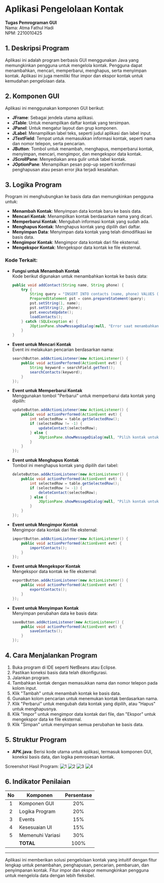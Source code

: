 
# Aplikasi Pengelolaan Kontak

**Tugas Pemrograman GUI**  
Nama: Atma Fathul Hadi  
NPM: 2210010425  

## 1. Deskripsi Program
Aplikasi ini adalah program berbasis GUI menggunakan Java yang memungkinkan pengguna untuk mengelola kontak. Pengguna dapat menambahkan, mencari, memperbarui, menghapus, serta menyimpan kontak. Aplikasi ini juga memiliki fitur impor dan ekspor kontak untuk kemudahan pengelolaan data.

## 2. Komponen GUI
Aplikasi ini menggunakan komponen GUI berikut:

- **JFrame**: Sebagai jendela utama aplikasi.
- **JTable**: Untuk menampilkan daftar kontak yang tersimpan.
- **JPanel**: Untuk mengatur layout dan grup komponen.
- **JLabel**: Menampilkan label teks, seperti judul aplikasi dan label input.
- **JTextField**: Tempat untuk memasukkan informasi kontak, seperti nama dan nomor telepon, serta pencarian.
- **JButton**: Tombol untuk menambah, menghapus, memperbarui kontak, menyimpan, mencari, mengimpor, dan mengekspor data kontak.
- **JScrollPane**: Menyediakan area gulir untuk tabel kontak.
- **JOptionPane**: Menampilkan pesan pop-up seperti konfirmasi penghapusan atau pesan error jika terjadi kesalahan.

## 3. Logika Program
Program ini menghubungkan ke basis data dan memungkinkan pengguna untuk:

- **Menambah Kontak**: Menyimpan data kontak baru ke basis data.
- **Mencari Kontak**: Menampilkan kontak berdasarkan nama yang dicari.
- **Memperbarui Kontak**: Mengubah informasi kontak yang sudah ada.
- **Menghapus Kontak**: Menghapus kontak yang dipilih dari daftar.
- **Menyimpan Data**: Menyimpan data kontak yang telah dimodifikasi ke basis data.
- **Mengimpor Kontak**: Mengimpor data kontak dari file eksternal.
- **Mengekspor Kontak**: Mengekspor data kontak ke file eksternal.

### Kode Terkait:
- **Fungsi untuk Menambah Kontak**  
  Kode berikut digunakan untuk menambahkan kontak ke basis data:
  ```java
  public void addContact(String name, String phone) {
      try {
          String query = "INSERT INTO contacts (name, phone) VALUES (?, ?)";
          PreparedStatement pst = conn.prepareStatement(query);
          pst.setString(1, name);
          pst.setString(2, phone);
          pst.executeUpdate();
          loadContacts();
      } catch (SQLException e) {
          JOptionPane.showMessageDialog(null, "Error saat menambahkan kontak", "Error", JOptionPane.ERROR_MESSAGE);
      }
  }
  ```

- **Event untuk Mencari Kontak**  
  Event ini melakukan pencarian berdasarkan nama:
  ```java
  searchButton.addActionListener(new ActionListener() {
      public void actionPerformed(ActionEvent evt) {
          String keyword = searchField.getText();
          searchContacts(keyword);
      }
  });
  ```

- **Event untuk Memperbarui Kontak**  
  Menggunakan tombol "Perbarui" untuk memperbarui data kontak yang dipilih:
  ```java
  updateButton.addActionListener(new ActionListener() {
      public void actionPerformed(ActionEvent evt) {
          int selectedRow = table.getSelectedRow();
          if (selectedRow != -1) {
              updateContact(selectedRow);
          } else {
              JOptionPane.showMessageDialog(null, "Pilih kontak untuk diperbarui", "Error", JOptionPane.WARNING_MESSAGE);
          }
      }
  });
  ```

- **Event untuk Menghapus Kontak**  
  Tombol ini menghapus kontak yang dipilih dari tabel:
  ```java
  deleteButton.addActionListener(new ActionListener() {
      public void actionPerformed(ActionEvent evt) {
          int selectedRow = table.getSelectedRow();
          if (selectedRow != -1) {
              deleteContact(selectedRow);
          } else {
              JOptionPane.showMessageDialog(null, "Pilih kontak untuk dihapus", "Error", JOptionPane.WARNING_MESSAGE);
          }
      }
  });
  ```

- **Event untuk Mengimpor Kontak**  
  Mengimpor data kontak dari file eksternal:
  ```java
  importButton.addActionListener(new ActionListener() {
      public void actionPerformed(ActionEvent evt) {
          importContacts();
      }
  });
  ```

- **Event untuk Mengekspor Kontak**  
  Mengekspor data kontak ke file eksternal:
  ```java
  exportButton.addActionListener(new ActionListener() {
      public void actionPerformed(ActionEvent evt) {
          exportContacts();
      }
  });
  ```

- **Event untuk Menyimpan Kontak**  
  Menyimpan perubahan data ke basis data:
  ```java
  saveButton.addActionListener(new ActionListener() {
      public void actionPerformed(ActionEvent evt) {
          saveContacts();
      }
  });
  ```

## 4. Cara Menjalankan Program
1. Buka program di IDE seperti NetBeans atau Eclipse.
2. Pastikan koneksi basis data telah dikonfigurasi.
3. Jalankan program.
4. Tambahkan kontak dengan memasukkan nama dan nomor telepon pada kolom input.
5. Klik "Tambah" untuk menambah kontak ke basis data.
6. Gunakan kolom pencarian untuk menemukan kontak berdasarkan nama.
7. Klik "Perbarui" untuk mengubah data kontak yang dipilih, atau "Hapus" untuk menghapusnya.
8. Klik "Impor" untuk mengimpor data kontak dari file, dan "Ekspor" untuk mengekspor data ke file eksternal.
9. Klik "Simpan" untuk menyimpan semua perubahan ke basis data.

## 5. Struktur Program
- **APK.java**: Berisi kode utama untuk aplikasi, termasuk komponen GUI, koneksi basis data, dan logika pemrosesan kontak.

Screenshot Hasil Program:
![1](https://github.com/atmafathulhadi/PBO-Latihan3-AplikasiPengelolaanKontak/blob/main/1.png)
![2](https://github.com/atmafathulhadi/PBO-Latihan3-AplikasiPengelolaanKontak/blob/main/2.png)
![3](https://github.com/atmafathulhadi/PBO-Latihan3-AplikasiPengelolaanKontak/blob/main/3.png)
![4](https://github.com/atmafathulhadi/PBO-Latihan3-AplikasiPengelolaanKontak/blob/main/4.png)

## 6. Indikator Penilaian
| No  | Komponen         |  Persentase  |
| :-: | ---------------- |   :-----:    |
|  1  | Komponen GUI     |    20%       |
|  2  | Logika Program   |    20%       |
|  3  | Events           |    15%       |
|  4  | Kesesuaian UI    |    15%       |
|  5  | Memenuhi Variasi |    30%       |
|     | **TOTAL**        |    100%      |

---

Aplikasi ini memberikan solusi pengelolaan kontak yang intuitif dengan fitur lengkap untuk penambahan, penghapusan, pencarian, pembaruan, dan penyimpanan kontak. Fitur impor dan ekspor memungkinkan pengguna untuk mengelola data dengan lebih fleksibel.
